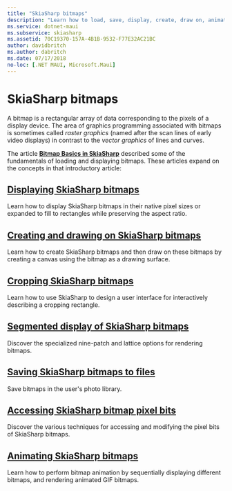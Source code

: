 ```yaml
---
title: "SkiaSharp bitmaps"
description: "Learn how to load, save, display, create, draw on, animate, and access the bits of SkiaSharp bitmaps."
ms.service: dotnet-maui
ms.subservice: skiasharp
ms.assetid: 70C19370-157A-4B1B-9532-F77E32AC21BC
author: davidbritch
ms.author: dabritch
ms.date: 07/17/2018
no-loc: [.NET MAUI, Microsoft.Maui]
---
```


# SkiaSharp bitmaps

A bitmap is a rectangular array of data corresponding to the pixels of a display device. The area of graphics programming associated with bitmaps is sometimes called _raster graphics_ (named after the scan lines of early video displays) in contrast to the _vector graphics_ of lines and curves. 

The article **[Bitmap Basics in SkiaSharp](../basics/bitmaps.md)** described some of the fundamentals of loading and displaying bitmaps. These articles expand on the concepts in that introductory article:

## [Displaying SkiaSharp bitmaps](displaying.md)

Learn how to display SkiaSharp bitmaps in their native pixel sizes or expanded to fill to rectangles while preserving the aspect ratio.

## [Creating and drawing on SkiaSharp bitmaps](drawing.md)

Learn how to create SkiaSharp bitmaps and then draw on these bitmaps by creating a canvas using the bitmap as a drawing surface.

## [Cropping SkiaSharp bitmaps](cropping.md)

Learn how to use SkiaSharp to design a user interface for interactively describing a cropping rectangle.

## [Segmented display of SkiaSharp bitmaps](segmented.md)

Discover the specialized nine-patch and lattice options for rendering bitmaps.

## [Saving SkiaSharp bitmaps to files](saving.md)

Save bitmaps in the user's photo library.

## [Accessing SkiaSharp bitmap pixel bits](pixel-bits.md)

Discover the various techniques for accessing and modifying the pixel bits of SkiaSharp bitmaps.

## [Animating SkiaSharp bitmaps](animating.md)

Learn how to perform bitmap animation by sequentially displaying different bitmaps, and rendering animated GIF bitmaps.
